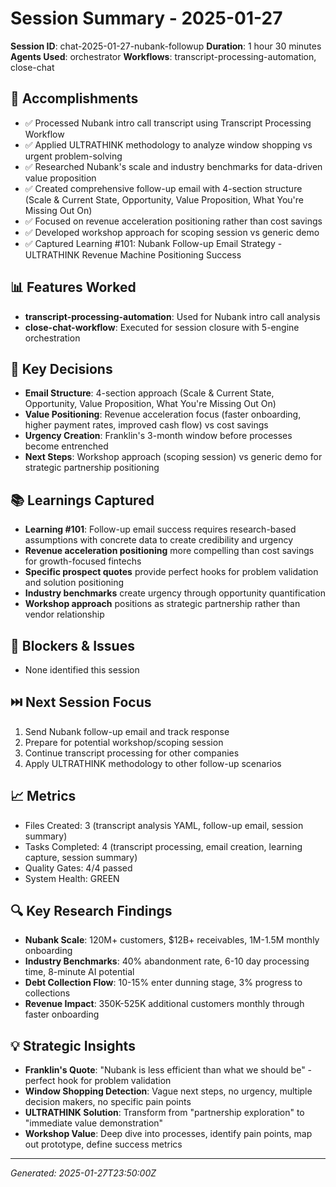 # Session Summary - 2025-01-27

**Session ID**: chat-2025-01-27-nubank-followup
**Duration**: 1 hour 30 minutes
**Agents Used**: orchestrator
**Workflows**: transcript-processing-automation, close-chat

## 🎯 Accomplishments
- ✅ Processed Nubank intro call transcript using Transcript Processing Workflow
- ✅ Applied ULTRATHINK methodology to analyze window shopping vs urgent problem-solving
- ✅ Researched Nubank's scale and industry benchmarks for data-driven value proposition
- ✅ Created comprehensive follow-up email with 4-section structure (Scale & Current State, Opportunity, Value Proposition, What You're Missing Out On)
- ✅ Focused on revenue acceleration positioning rather than cost savings
- ✅ Developed workshop approach for scoping session vs generic demo
- ✅ Captured Learning #101: Nubank Follow-up Email Strategy - ULTRATHINK Revenue Machine Positioning Success

## 📊 Features Worked
- **transcript-processing-automation**: Used for Nubank intro call analysis
- **close-chat-workflow**: Executed for session closure with 5-engine orchestration

## 🧠 Key Decisions
- **Email Structure**: 4-section approach (Scale & Current State, Opportunity, Value Proposition, What You're Missing Out On)
- **Value Positioning**: Revenue acceleration focus (faster onboarding, higher payment rates, improved cash flow) vs cost savings
- **Urgency Creation**: Franklin's 3-month window before processes become entrenched
- **Next Steps**: Workshop approach (scoping session) vs generic demo for strategic partnership positioning

## 📚 Learnings Captured
- **Learning #101**: Follow-up email success requires research-based assumptions with concrete data to create credibility and urgency
- **Revenue acceleration positioning** more compelling than cost savings for growth-focused fintechs
- **Specific prospect quotes** provide perfect hooks for problem validation and solution positioning
- **Industry benchmarks** create urgency through opportunity quantification
- **Workshop approach** positions as strategic partnership rather than vendor relationship

## 🚧 Blockers & Issues
- None identified this session

## ⏭️ Next Session Focus
1. Send Nubank follow-up email and track response
2. Prepare for potential workshop/scoping session
3. Continue transcript processing for other companies
4. Apply ULTRATHINK methodology to other follow-up scenarios

## 📈 Metrics
- Files Created: 3 (transcript analysis YAML, follow-up email, session summary)
- Tasks Completed: 4 (transcript processing, email creation, learning capture, session summary)
- Quality Gates: 4/4 passed
- System Health: GREEN

## 🔍 Key Research Findings
- **Nubank Scale**: 120M+ customers, $12B+ receivables, 1M-1.5M monthly onboarding
- **Industry Benchmarks**: 40% abandonment rate, 6-10 day processing time, 8-minute AI potential
- **Debt Collection Flow**: 10-15% enter dunning stage, 3% progress to collections
- **Revenue Impact**: 350K-525K additional customers monthly through faster onboarding

## 💡 Strategic Insights
- **Franklin's Quote**: "Nubank is less efficient than what we should be" - perfect hook for problem validation
- **Window Shopping Detection**: Vague next steps, no urgency, multiple decision makers, no specific pain points
- **ULTRATHINK Solution**: Transform from "partnership exploration" to "immediate value demonstration"
- **Workshop Value**: Deep dive into processes, identify pain points, map out prototype, define success metrics

---
*Generated: 2025-01-27T23:50:00Z*